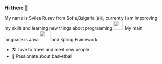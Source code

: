 ### Hi there 👋 

My name is Svilen Rusev from Sofia,Bulgaria 🇧🇬, currently I am imporoving my skills and learning new things about programming <img src="https://cdn.icon-icons.com/icons2/1859/PNG/512/codinghtml_117947.png" width="30">. My main language is Java
<img src="https://cdn.icon-icons.com/icons2/2415/PNG/512/java_original_wordmark_logo_icon_146459.png" width="35"> and Spring Framework.

- 🌎 Love to travel and meet new people
- 🏀 Passionate about basketball

<link rel="stylesheet" href="https://code.iconify.design/css/arty-animated.css" />
<!--
**svilen-rusev/svilen-rusev** is a ✨ _special_ ✨ repository because its `README.md` (this file) appears on your GitHub profile.
<img src="https://media4.giphy.com/media/du3J3cXyzhj75IOgvA/giphy.gif?cid=ecf05e477252iyfwk8r83xxiez5ymcw6zgti5n2n0q0ds6bb&rid=giphy.gif&ct=g" width="34">
Here are some ideas to get you started:

- 🔭 I’m currently working on ...
- 🌱 I’m currently learning ...
- 👯 I’m looking to collaborate on ...
- 🤔 I’m looking for help with ...
- 💬 Ask me about ...
- 📫 How to reach me: ...
- 😄 Pronouns: ...
- ⚡ Fun fact: ...
-->
